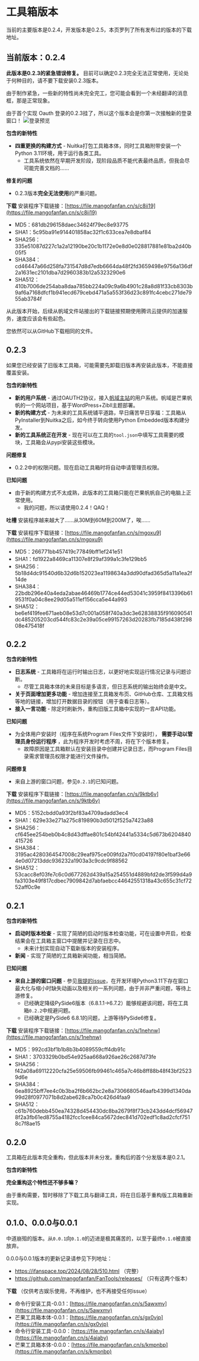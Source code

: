 # 工具箱版本

当前的主要版本是0.2.4，开发版本是0.2.5，本页罗列了所有发布过的版本的下载地址。

## 当前版本：0.2.4

**此版本是0.2.3的紧急错误修复。** 目前可以确定0.2.3完全无法正常使用，无论处于何种目的，请不要下载安装0.2.3版本。

由于制作紧急，一些新的特性尚未完全完工，您可能会看到一个未经翻译的消息框，那是正常现象。

由于首个实现 Oauth 登录的0.2.3挂了，所以这个版本会是你第一次接触新的登录窗口！
![登录预览](/images/FanTools_LoginWindow_Fan_0.2.3.png)

**包含的新特性**
* **四重更换的构建方式** - Nuitka打包工具箱本体，同时工具箱附带安装一个Python 3.11环境，用于运行各类工具。
    - 工具系统依然在早期开发阶段，现阶段品质不能代表最终品质，但我会尽可能完善文档的……

**修复的问题**
* 0.2.3版本**完全无法使用**的严重问题。

**下载**
安装程序下载链接：[https://file.mangofanfan.cn/s/c8ii19](https://file.mangofanfan.cn/s/c8ii19)
* MD5：681db296158daec34624f79ec8e93775
* SHA1：5c95ba91e914401858ac32f1c633cea7e8dbaf84
* SHA256：335e51087d227c1a2a12190be20c1b1172e0e8d0e028817881e81ba2d40b05f5
* SHA384：cd46447a66d258fa731547d8d7edb6664da48f2fd3659498e9756a136df2a1631ec2101dba7d2960383b12a5323290e6
* SHA512：410b7006de254aba8daa785bb224a09c9a6b4901c28a8d81f33cb8303b9af6a7168dfcf1b941ecd679cebd471a5a553f36d23c891fc4cebc271de7955ab3784f

从此版本开始，后续从帆域文件站接出的下载链接预期使用腾讯云提供的加速服务，速度应该会有些起色。

您依然可以从GitHub下载相同的文件。

## 0.2.3

如果您已经安装了旧版本工具箱，可能需要先卸载旧版本再安装此版本，不能直接覆盖安装。

**包含的新特性**

* **新的用户系统** - 通过OAUTH2协议，接入[帆域主站](https://ifanspace.top/)的用户系统。帆域是芒果帆帆的一个网站项目，基于WordPress+Zibll主题部署。
* **新的构建方式** - 为未来的工具系统铺平道路，早日痛苦早日享福：工具箱从PyInstaller到Nuitka之后，如今终于转向使用Python Embedded版本构建分发。
* **新的工具系统正在开发** - 现在可以在工具的`tool.json`中填写工具需要的模块，工具箱会从pypi安装这些模块。

**问题修复**

* 0.2.2中的权限问题。现在启动工具箱时将自动申请管理员权限。

**已知问题**
* 由于新的构建方式不太成熟，此版本的工具箱只能在芒果帆帆自己的电脑上正常使用。
    - 我的问题，所以请使用0.2.4！QAQ！

**吐槽**
安装程序越来越大了……从30M到60M到200M了，唉……

**下载**
安装程序下载链接：[https://file.mangofanfan.cn/s/mgoxu9](https://file.mangofanfan.cn/s/mgoxu9)
* MD5：266771bb457419c77849bff1ef241e51
* SHA1：fd1922a8469ca11307e8f29af399a1c3fe129bb5
* SHA256：5b18d4dc91540d6b32d6b152023ea1198634a3dd90dfad365d5a11a1ea2f14de
* SHA384：22bdb296e40a4eda2abae46469b1774ce44ed53041c3959f8413396b619531f0a04c8ee29d05a511ef156cca5e44a993
* SHA512：be6ef419fee671aeb08e53d7c001a058f740a3dc3e62838835f916090541dc485205203cd544fc83c2e39a05ce99157263d20283fb7185d438f29808e475418f

## 0.2.2

**包含的新特性**

* **日志系统** - 工具箱将在运行时输出日志，以更好地实现运行情况记录与问题诊断。
    - 尽管工具箱本体的未来目标是多语言，但日志系统的输出始终会是中文。
* **关于页面增加更多功能** - 增加连接至工具箱发布页、GitHub仓库、工具箱文档等地的链接，增加打开数据目录的按钮（用于查看日志等）。
* **接入一言功能** - 除定时刷新外，重构旧版工具箱中实现的一言API功能。

**已知问题**

* 为全体用户安装时（程序在系统Program Files文件下安装时）， **需要手动以管理员身份运行程序** ，此为程序开发时考虑不周，将在下个版本修复。
    - 故障原因是工具箱默认在安装目录中创建并记录日志，而Program Files目录需求管理员权限才能进行文件操作。

**问题修复**

* 来自上游的窗口问题，参见`0.2.1`的已知问题。

**下载**
安装程序下载链接：[https://file.mangofanfan.cn/s/9ktb6v](https://file.mangofanfan.cn/s/9ktb6v)
* MD5：5152cbdd0a93f2bf83a4709adadd3ec4
* SHA1：629e33e271a275c819890b3d5012f525a7423a88
* SHA256：cf645ee254beb0b4c8d43dffae801c54bf42441a5334c5d673b6204840415726
* SHA384：3195ac4280364547008c29eaf975ce009fd2a7f0cd04197f80e1baf3e664e0d07213ddc936232a1903a3c9cdc9f88562
* SHA512：53cacc8ef03fe7c6c0d677262d439a15a254551d4889bfd2de3f599d4a9fa3103e49f817cdbec7909842d7abfaebcc44642551318a43c655c31cf7252aff0c9e

## 0.2.1

**包含的新特性**

* **启动时版本检查** - 实现了简陋的启动时版本检查功能，可在设置中开启，检查结果会在工具箱主窗口中提醒并记录在日志中。
    - 未来计划实现自动下载新版本的安装程序。
* **新闻** - 实现了简陋的工具箱新闻功能，相当简陋。 

**已知问题**

* **来自上游的窗口问题** - 参见[我提的issue](https://github.com/zhiyiYo/PyQt-Frameless-Window/issues/178)，在开发环境Python3.11下存在窗口最大化与缩小时缺失动画以及相关的一系列问题，由于并非严重问题，等待上游修复。
    - 已经确定降级PySide6版本（6.8.1.1->6.7.2）能够规避该问题，将在工具箱`0.2.2`中规避问题。
    - 已经确定是PySide6 6.8.1的问题，上游等待PySide6修复。

**下载**
安装程序下载链接：[https://file.mangofanfan.cn/s/1nehnw](https://file.mangofanfan.cn/s/1nehnw)
* MD5：992cd3bf1b1b8b3b4089559cff4db91c
* SHA1：3703329b0bd54e925aa668a926ae26c2687d73fe
* SHA256：f42a08a69112220cfa25e59506fb99461c465a7c46b8ff88b48f43bf25239d6e
* SHA384：6ea8925bff7ee4c0b3ba2f6b662bc2e8a7306680546aafb4399d1340da99d28f0977071b8d2abe628ca7b0c426d4faa9
* SHA512：c61b760debb450ea74328d454430dc8ba2679f8f73cb243dd4dcf569478f2a3fb61ed8755a4182fcc1cee84ca5672dec841d702edf1c8ad2cfcf7518c7f8ae15

## 0.2.0

工具箱在此版本完全重构，但此版本并未分发。重构后的首个分发版本是0.2.1。

**包含的新特性**

**完全重构这个特性还不够多嘛？**

由于重构需要，暂时移除了下载工具与翻译工具，将在日后基于重构版工具箱重新实现。

## 0.1.0、0.0.0与0.0.1

中道崩殂的版本。从`0.0.1`向`0.1.0`的迈进是极其痛苦的，以至于最终`0.1.0`被直接放弃。

0.0.0与0.0.1版本的更新记录请参见下列地址：

* https://ifanspace.top/2024/08/28/510.html （完整）
* https://github.com/mangofanfan/FanTools/releases/ （只有这两个版本）

**下载** （仅供考古娱乐使用，不再维护，也不再接受任何issue）

* 命令行安装工具-0.0.1：[https://file.mangofanfan.cn/s/5awxmv](https://file.mangofanfan.cn/s/5awxmv)
* 芒果工具箱本体-0.0.1：[https://file.mangofanfan.cn/s/gx0vjp](https://file.mangofanfan.cn/s/gx0vjp)
* 命令行安装工具-0.0.0：[https://file.mangofanfan.cn/s/4aiaby](https://file.mangofanfan.cn/s/4aiaby)
* 芒果工具箱本体-0.0.0：[https://file.mangofanfan.cn/s/kmpnbp](https://file.mangofanfan.cn/s/kmpnbp)